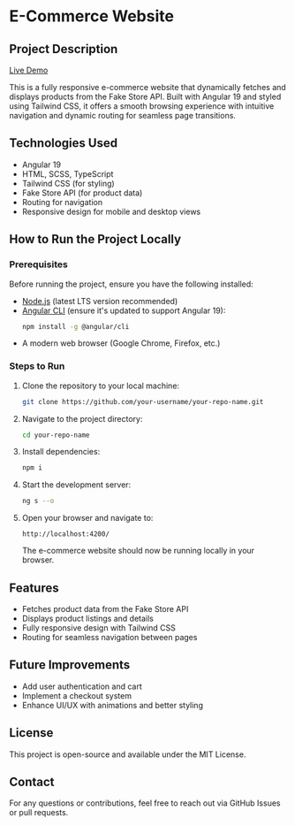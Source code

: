 # E-Commerce Website

## Project Description

[Live Demo](elevate-task-gamma.vercel.app)

This is a fully responsive e-commerce website that dynamically fetches and displays products from the Fake Store API. Built with Angular 19 and styled using Tailwind CSS, it offers a smooth browsing experience with intuitive navigation and dynamic routing for seamless page transitions.

## Technologies Used

- Angular 19
- HTML, SCSS, TypeScript
- Tailwind CSS (for styling)
- Fake Store API (for product data)
- Routing for navigation
- Responsive design for mobile and desktop views

## How to Run the Project Locally

### Prerequisites

Before running the project, ensure you have the following installed:

- [Node.js](https://nodejs.org/) (latest LTS version recommended)
- [Angular CLI](https://angular.io/cli) (ensure it's updated to support Angular 19):
  ```sh
  npm install -g @angular/cli
  ```
- A modern web browser (Google Chrome, Firefox, etc.)

### Steps to Run

1. Clone the repository to your local machine:
   ```sh
   git clone https://github.com/your-username/your-repo-name.git
   ```
2. Navigate to the project directory:
   ```sh
   cd your-repo-name
   ```
3. Install dependencies:
   ```sh
   npm i
   ```
4. Start the development server:
   ```sh
   ng s --o
   ```
5. Open your browser and navigate to:
   ```
   http://localhost:4200/
   ```
   The e-commerce website should now be running locally in your browser.

## Features

- Fetches product data from the Fake Store API
- Displays product listings and details
- Fully responsive design with Tailwind CSS
- Routing for seamless navigation between pages

## Future Improvements

- Add user authentication and cart
- Implement a checkout system
- Enhance UI/UX with animations and better styling

## License

This project is open-source and available under the MIT License.

## Contact

For any questions or contributions, feel free to reach out via GitHub Issues or pull requests.

